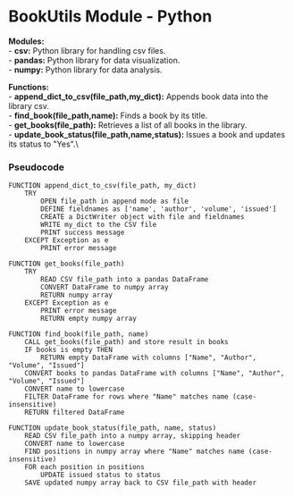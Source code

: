 # BookUtils Module - Python

**Modules:**\
    - **csv:** Python library for handling csv files.\
    - **pandas:** Python library for data visualization.\
    - **numpy:** Python library for data analysis.

**Functions:**\
    - **append_dict_to_csv(file_path,my_dict):** Appends book data into the library csv.\
    - **find_book(file_path,name):** Finds a book by its title.\
    - **get_books(file_path):** Retrieves a list of all books in the library.\
    - **update_book_status(file_path,name,status):** Issues a book and updates its status to "Yes".\



### Pseudocode

```pseudocode
FUNCTION append_dict_to_csv(file_path, my_dict)
    TRY
        OPEN file_path in append mode as file
        DEFINE fieldnames as ['name', 'author', 'volume', 'issued']
        CREATE a DictWriter object with file and fieldnames
        WRITE my_dict to the CSV file
        PRINT success message
    EXCEPT Exception as e
        PRINT error message

FUNCTION get_books(file_path)
    TRY
        READ CSV file_path into a pandas DataFrame
        CONVERT DataFrame to numpy array
        RETURN numpy array
    EXCEPT Exception as e
        PRINT error message
        RETURN empty numpy array

FUNCTION find_book(file_path, name)
    CALL get_books(file_path) and store result in books
    IF books is empty THEN
        RETURN empty DataFrame with columns ["Name", "Author", "Volume", "Issued"]
    CONVERT books to pandas DataFrame with columns ["Name", "Author", "Volume", "Issued"]
    CONVERT name to lowercase
    FILTER DataFrame for rows where "Name" matches name (case-insensitive)
    RETURN filtered DataFrame

FUNCTION update_book_status(file_path, name, status)
    READ CSV file_path into a numpy array, skipping header
    CONVERT name to lowercase
    FIND positions in numpy array where "Name" matches name (case-insensitive)
    FOR each position in positions
        UPDATE issued status to status
    SAVE updated numpy array back to CSV file_path with header
```